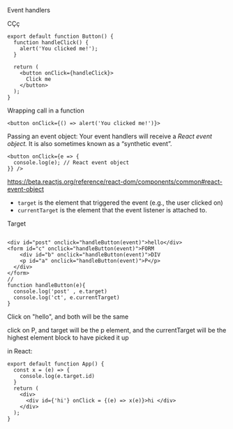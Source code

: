 

Event handlers

CÇç

```
export default function Button() {
  function handleClick() {
    alert('You clicked me!');
  }

  return (
    <button onClick={handleClick}>
      Click me
    </button>
  );
}

```

Wrapping call in a function

```
<button onClick={() => alert('You clicked me!')}>
```

Passing an event object: Your event handlers will receive a *React event object.* It is also sometimes known as a “synthetic event”.



```
<button onClick={e => {
  console.log(e); // React event object
}} />
```

https://beta.reactjs.org/reference/react-dom/components/common#react-event-object

- `target` is the element that triggered the event (e.g., the user clicked on)
- `currentTarget` is the element that the event listener is attached to.

Target 

```
 
<div id="post" onclick="handleButton(event)">hello</div>
<form id="c" onclick="handleButton(event)">FORM
	<div id="b" onclick="handleButton(event)">DIV
  	<p id="a" onclick="handleButton(event)">P</p>
  </div>
</form>
// 
function handleButton(e){
  console.log('post' , e.target)
  console.log('ct', e.currentTarget) 
}
```

Click on "hello", and both will be the same

click on P, and target will be the p element, and the currentTarget will be the highest element block to have picked it up

in React: 

```
export default function App() {
  const x = (e) => {
    console.log(e.target.id)
  }
  return (
    <div>
      <div id={'hi'} onClick = {(e) => x(e)}>hi </div>
    </div>
  );
}
```

